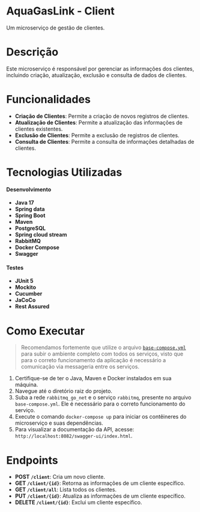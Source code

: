 # AquaGasLink - Client
Um microserviço de gestão de clientes.

# Descrição
Este microserviço é responsável por gerenciar as informações dos clientes, incluindo criação, atualização, exclusão e consulta de dados de clientes.

# Funcionalidades
- **Criação de Clientes**: Permite a criação de novos registros de clientes.
- **Atualização de Clientes**: Permite a atualização das informações de clientes existentes.
- **Exclusão de Clientes**: Permite a exclusão de registros de clientes.
- **Consulta de Clientes**: Permite a consulta de informações detalhadas de clientes.

# Tecnologias Utilizadas
#### Desenvolvimento
- **Java 17**
- **Spring data**
- **Spring Boot**
- **Maven**
- **PostgreSQL**
- **Spring cloud stream**
- **RabbitMQ**
- **Docker Compose**
- **Swagger**
#### Testes
- **JUnit 5**
- **Mockito**
- **Cucumber**
- **JaCoCo**
- **Rest Assured**

# Como Executar
> Recomendamos fortemente que utilize o arquivo [`base-compose.yml`](https://github.com/4adjt-group10/aquaGasLink) para subir o ambiente completo com todos os serviços,
> visto que para o correto funcionamento da aplicação é necessário a comunicação via messageria entre os serviços.
1. Certifique-se de ter o Java, Maven e Docker instalados em sua máquina.
2. Navegue até o diretório raiz do projeto.
3. Suba a rede `rabbitmq_go_net` e o serviço `rabbitmq`, presente no arquivo `base-compose.yml`. Ele é necessário para o correto funcionamento do serviço.
4. Execute o comando `docker-compose up` para iniciar os contêineres do microserviço e suas dependências.
5. Para visualizar a documentação da API, acesse: `http://localhost:8082/swagger-ui/index.html`.

# Endpoints
- **POST `/client`**: Cria um novo cliente.
- **GET `/client/{id}`**: Retorna as informações de um cliente específico.
- **GET `/client/all`**: Lista todos os clientes.
- **PUT `/client/{id}`**: Atualiza as informações de um cliente específico.
- **DELETE `/client/{id}`**: Exclui um cliente específico.